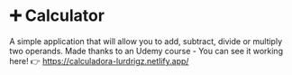 # ➕ Calculator
 A simple application that will allow you to add, subtract, divide or multiply two operands.
 Made thanks to an Udemy course - You can see it working here! 👉 https://calculadora-lurdrigz.netlify.app/
